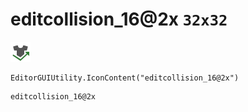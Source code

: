 # editcollision_16@2x `32x32`
<img src="/img/editcollision_16@2x.png" width=32 height=32>

``` CSharp
EditorGUIUtility.IconContent("editcollision_16@2x")
```
```
editcollision_16@2x
```
